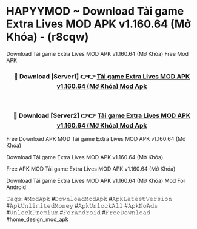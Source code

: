 # HAPYYMOD ~ Download Tải game Extra Lives MOD APK v1.160.64 (Mở Khóa) - (r8cqw)
Download Tải game Extra Lives MOD APK v1.160.64 (Mở Khóa) Free Mod APK

<div align="center">
<h3>🔴 Download [Server1] 👉👉 <a href="https://apk-comot.site?title=Tải_game_Extra_Lives_MOD_APK_v1.160.64_(Mở_Khóa)">Tải game Extra Lives MOD APK v1.160.64 (Mở Khóa) Mod Apk</a></h3><br>

<h3>🔴 Download [Server2] 👉👉 <a href="https://apk-comot.site?title=Tải_game_Extra_Lives_MOD_APK_v1.160.64_(Mở_Khóa)">Tải game Extra Lives MOD APK v1.160.64 (Mở Khóa) Mod Apk</a></h3>
</div>


Free Download APK MOD Tải game Extra Lives MOD APK v1.160.64 (Mở Khóa)

Download Tải game Extra Lives MOD APK v1.160.64 (Mở Khóa) 

Free APK MOD Tải game Extra Lives MOD APK v1.160.64 (Mở Khóa) 

Download Tải game Extra Lives MOD APK v1.160.64 (Mở Khóa) Mod For Android

𝚃𝚊𝚐𝚜: #𝙼𝚘𝚍𝙰𝚙𝚔 #𝙳𝚘𝚠𝚗𝚕𝚘𝚊𝚍𝙼𝚘𝚍𝙰𝚙𝚔 #𝙰𝚙𝚔𝙻𝚊𝚝𝚎𝚜𝚝𝚅𝚎𝚛𝚜𝚒𝚘𝚗 #𝙰𝚙𝚔𝚄𝚗𝚕𝚒𝚖𝚒𝚝𝚎𝚍𝙼𝚘𝚗𝚎𝚢 #𝙰𝚙𝚔𝚄𝚗𝚕𝚘𝚌𝚔𝙰𝚕𝚕 #𝙰𝚙𝚔𝙽𝚘𝙰𝚍𝚜 #𝚄𝚗𝚕𝚘𝚌𝚔𝙿𝚛𝚎𝚖𝚒𝚞𝚖 #𝙵𝚘𝚛𝙰𝚗𝚍𝚛𝚘𝚒𝚍 #𝙵𝚛𝚎𝚎𝙳𝚘𝚠𝚗𝚕𝚘𝚊𝚍 #home_design_mod_apk